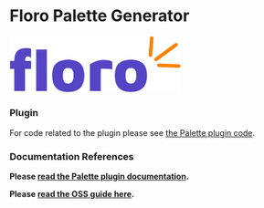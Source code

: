 # Floro Palette Generator

<img width="300" src="./docs/images/floro_blink_text.png">

### Plugin

For code related to the plugin please see <a href="https://github.com/florophore/floro-mono/tree/main/packages/plugins/palette">the Palette plugin code</a>.

### Documentation References
<b>Please <a href="https://floro.io/docs/plugins/palette">read the Palette plugin documentation</a>.</b>

<b>Please <a href="https://floro.io/oss">read the OSS guide here</a>.</b>
